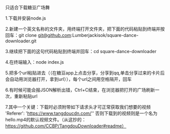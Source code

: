 只适合下载糖豆广场舞



1.下载并安装node.js

2.新建一个英文名称的文件夹，用终端打开文件夹，把下面的代码粘贴到终端并按回车：git clone git@github.com:Lumberjackisok/square-dance-downloader.git

3.继续把下面的这句代码粘贴到终端并回车：cd square-dance-downloader

4.在终端输入：node index.js

5.把多个url粘贴进去（（在糖豆app上点击分享，分享到qq,单击分享过来的卡片后会自动用浏览器打开，拿到url）），每个url之间用空格隔开，回车

6.有时候可能会报JSON解析出错，Ctrl+C结束，在浏览器把打开的广场刷新一次，重新粘贴url

7.其中一个关键：下载时必须附带如下请求头才可正常获取我们想要的视频
'Referer': 'https://www.tangdoucdn.com/''
否则下载到的视频则是一个名为hello.mp4的默认视频文件。（从这抄的：https://github.com/CCBP/TangdouDownloader#readme）
